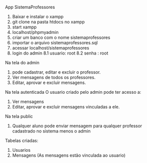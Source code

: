 App SistemaProfessores

1. Baixar e instalar o xampp
2. git clone na pasta htdocs no xampp
3. start xampp
4. localhost/phpmyadmin
5. criar um banco com o nome sistemaprofessores
6. importar o arquivo sistemaprofessores.sql
7. acessar localhost/sistemaprofessores
8. login do admin
   8.1 usuario: root
   8.2 senha : root

Na tela do admin 
1. pode cadastrar, editar e excluir o professor.
2. Ver mensagens de todos os professores.
3. Editar, aprovar e excluir mensagens.

Na tela autenticada
O usuario criado pelo admin pode ter acesso a:
1. Ver mensagens
2. Editar, aprovar e excluir mensagens vinculadas a ele.

Na tela public
1. Qualquer aluno pode enviar mensagem para qualquer professor cadastrado no sistema menos o admin

Tabelas criadas:
1. Usuarios
2. Mensagens (As mensagens estão vinculada ao usuario)
